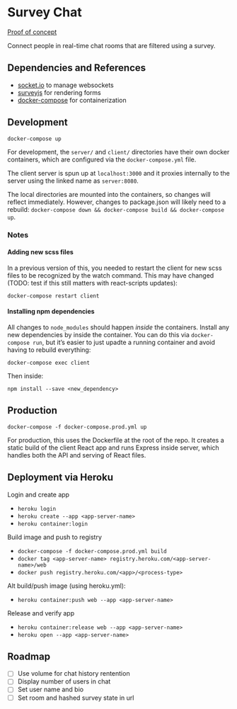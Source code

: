 # Survey Chat

[Proof of concept](https://surveychat.herokuapp.com/)

Connect people in real-time chat rooms that are filtered using a survey.

## Dependencies and References

- [socket.io](https://github.com/csmadhav/react-socket.io-chat-app) to manage websockets
- [surveyjs](https://github.com/surveyjs/surveyjs_react_quickstart) for rendering forms
- [docker-compose](https://github.com/mrcoles/node-react-docker-compose) for containerization

## Development

```
docker-compose up
```

For development, the `server/` and `client/` directories have their own docker containers, which are configured via the `docker-compose.yml` file.

The client server is spun up at `localhost:3000` and it proxies internally to the server using the linked name as `server:8080`.

The local directories are mounted into the containers, so changes will reflect immediately. However, changes to package.json will likely need to a rebuild: `docker-compose down && docker-compose build && docker-compose up`.

### Notes

#### Adding new scss files

In a previous version of this, you needed to restart the client for new scss files to be recognized by the watch command. This may have changed (TODO: test if this still matters with react-scripts updates):

```
docker-compose restart client
```

#### Installing npm dependencies

All changes to `node_modules` should happen _inside_ the containers. Install any new dependencies by inside the container. You can do this via `docker-compose run`, but it’s easier to just upadte a running container and avoid having to rebuild everything:

```
docker-compose exec client
```

Then inside:

```
npm install --save <new_dependency>
```

## Production

```
docker-compose -f docker-compose.prod.yml up
```

For production, this uses the Dockerfile at the root of the repo. It creates a static build of the client React app and runs Express inside server, which handles both the API and serving of React files.

## Deployment via Heroku

Login and create app

- `heroku login`
- `heroku create --app <app-server-name>`
- `heroku container:login`

Build image and push to registry

- `docker-compose -f docker-compose.prod.yml build`
- `docker tag <app-server-name> registry.heroku.com/<app-server-name>/web`
- `docker push registry.heroku.com/<app>/<process-type>`
<!--
    docker images
    docker rmi --force surveychat_web
    docker-compose -f docker-compose.prod.yml build
    docker tag surveychat_web registry.heroku.com/surveychat/web
    docker push registry.heroku.com/surveychat/web
-->

Alt build/push image (using heroku.yml):

- `heroku container:push web --app <app-server-name>`

Release and verify app

- `heroku container:release web --app <app-server-name>`
- `heroku open --app <app-server-name>`

<!--
    heroku container:release web --app surveychat
    heroku open --app  surveychat
 -->

## Roadmap

- [ ] Use volume for chat history rentention
- [ ] Display number of users in chat
- [ ] Set user name and bio
- [ ] Set room and hashed survey state in url
